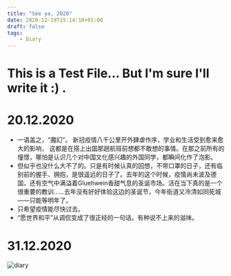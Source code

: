 ```yaml
---
title: "See ya, 2020"
date: 2020-12-19T15:14:10+01:00
draft: false
tags:
    - Diary
---
```


# This is a Test File... But I'm sure I'll write it :) .

# 20.12.2020

- 一语盖之，“魔幻”。 新冠疫情八千公里开外肆虐作序，学业和生活受到愈来愈大的影响， 这都是在搭上出国那趟航班前想都不敢想的事情。在那之前所有的憧憬，哪怕是认识几个对中国文化感兴趣的外国同学，都瞬间化作了泡影。
- 但似乎也没什么大不了的。只是有时候认真的回想，不带口罩的日子，还有临别前的握手、拥抱，是很遥远的日子了。去年的这个时候，疫情尚未波及德国，还有空气中满溢着Gluehwein香甜气息的圣诞市场。活在当下真的是一个很重要的教训……去年没有好好体验这边的圣诞节，今年街道又冷清如同死城——只能等明年了。
- 只希望疫情能尽快过去。
- “愿世界和平”从调侃变成了很正经的一句话。有种说不上来的滋味。

# 31.12.2020

![diary](/diary.png)